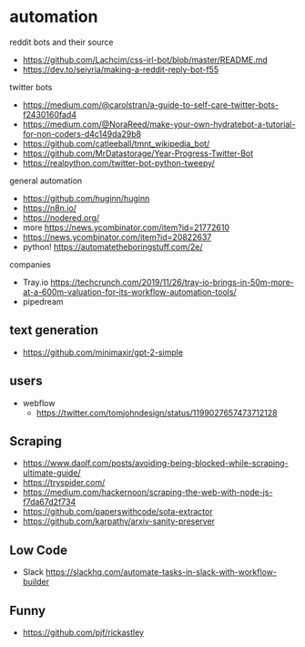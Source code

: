 # automation

reddit bots and their source

- https://github.com/Lachcim/css-irl-bot/blob/master/README.md
- https://dev.to/seiyria/making-a-reddit-reply-bot-f55

twitter bots

- https://medium.com/@carolstran/a-guide-to-self-care-twitter-bots-f2430160fad4
- https://medium.com/@NoraReed/make-your-own-hydratebot-a-tutorial-for-non-coders-d4c149da29b8
- https://github.com/catleeball/tmnt_wikipedia_bot/
- https://github.com/MrDatastorage/Year-Progress-Twitter-Bot
- https://realpython.com/twitter-bot-python-tweepy/

general automation

- https://github.com/huginn/huginn
- https://n8n.io/
- https://nodered.org/
- more https://news.ycombinator.com/item?id=21772610
- https://news.ycombinator.com/item?id=20822637
- python! https://automatetheboringstuff.com/2e/

companies

- Tray.io https://techcrunch.com/2019/11/26/tray-io-brings-in-50m-more-at-a-600m-valuation-for-its-workflow-automation-tools/
- pipedream

## text generation

- https://github.com/minimaxir/gpt-2-simple

## users

- webflow
  - https://twitter.com/tomjohndesign/status/1199027657473712128

## Scraping

- https://www.daolf.com/posts/avoiding-being-blocked-while-scraping-ultimate-guide/
- https://tryspider.com/
- https://medium.com/hackernoon/scraping-the-web-with-node-js-f7da67d2f734
- https://github.com/paperswithcode/sota-extractor
- https://github.com/karpathy/arxiv-sanity-preserver


## Low Code

- Slack https://slackhq.com/automate-tasks-in-slack-with-workflow-builder

## Funny

- https://github.com/pjf/rickastley
